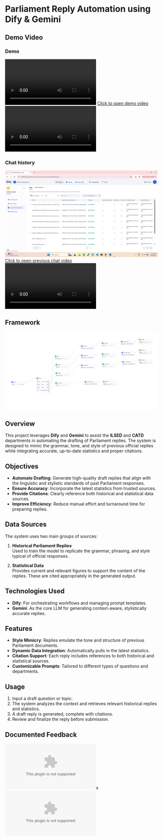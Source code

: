 # Parliament Reply Automation using Dify & Gemini

## Demo Video
### Demo
![demo.mp4](<demo.mp4>)
<a href="demo.mp4">Click to open demo video</a>
<video controls src="demo.mp4" title="DEMO"></video>

### Chat history
![previous-chat.png](<Screenshot 2025-10-27 125322.png>)
<a href="previous-chat.mp4">Click to open previous chat video</a>
<video controls src="previous-chat.mp4" title="Previous Chat"></video>

## Framework
![alt text](<ILSED OS.png>)

## Overview

This project leverages **Dify** and **Gemini** to assist the **ILSED** and **CATD** departments in automating the drafting of Parliament replies. The system is designed to mimic the grammar, tone, and style of previous official replies while integrating accurate, up-to-date statistics and proper citations.

## Objectives

- **Automate Drafting**: Generate high-quality draft replies that align with the linguistic and stylistic standards of past Parliament responses.
- **Ensure Accuracy**: Incorporate the latest statistics from trusted sources.
- **Provide Citations**: Clearly reference both historical and statistical data sources.
- **Improve Efficiency**: Reduce manual effort and turnaround time for preparing replies.

## Data Sources

The system uses two main groups of sources:

1. **Historical Parliament Replies**  
   Used to train the model to replicate the grammar, phrasing, and style typical of official responses.

2. **Statistical Data**  
   Provides current and relevant figures to support the content of the replies. These are cited appropriately in the generated output.

## Technologies Used

- **Dify**: For orchestrating workflows and managing prompt templates.
- **Gemini**: As the core LLM for generating context-aware, stylistically accurate replies.

## Features

- **Style Mimicry**: Replies emulate the tone and structure of previous Parliament documents.
- **Dynamic Data Integration**: Automatically pulls in the latest statistics.
- **Citation Support**: Each reply includes references to both historical and statistical sources.
- **Customizable Prompts**: Tailored to different types of questions and departments.

## Usage

1. Input a draft question or topic.
2. The system analyzes the context and retrieves relevant historical replies and statistics.
3. A draft reply is generated, complete with citations.
4. Review and finalize the reply before submission.

## Documented Feedback
![Feedback from ILSED](<Feedback Report On The Parliamentary Chatbot.docx>)s
![Feedback from CATD](<Testing ILSED Ai Chatbot.docx>)
